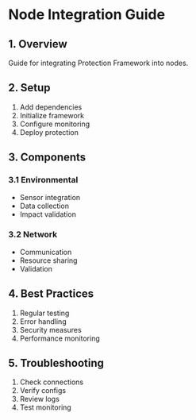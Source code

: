 # Node Integration Guide

## 1. Overview
Guide for integrating Protection Framework into nodes.

## 2. Setup
1. Add dependencies
2. Initialize framework
3. Configure monitoring
4. Deploy protection

## 3. Components

### 3.1 Environmental
- Sensor integration
- Data collection
- Impact validation

### 3.2 Network
- Communication
- Resource sharing
- Validation

## 4. Best Practices
1. Regular testing
2. Error handling
3. Security measures
4. Performance monitoring

## 5. Troubleshooting
1. Check connections
2. Verify configs
3. Review logs
4. Test monitoring
